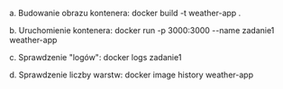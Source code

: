 a. Budowanie obrazu kontenera:
    docker build -t weather-app .

b. Uruchomienie kontenera:
    docker run -p 3000:3000 --name zadanie1 weather-app

c. Sprawdzenie "logów":
    docker logs zadanie1

d. Sprawdzenie liczby warstw:
    docker image history weather-app
